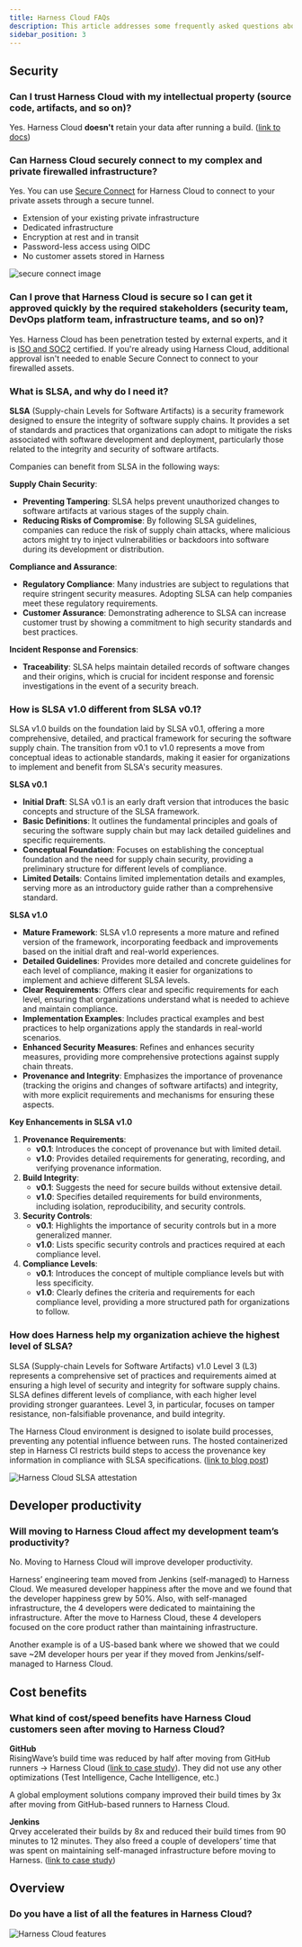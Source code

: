 ```yaml
---
title: Harness Cloud FAQs
description: This article addresses some frequently asked questions about Harness Cloud/Harness' hosted infrastructure.
sidebar_position: 3
---
```


## **Security**

### Can I trust Harness Cloud with my intellectual property (source code, artifacts, and so on)? 

Yes. Harness Cloud **doesn't** retain your data after running a build. ([link to docs](https://developer.harness.io/docs/continuous-integration/secure-ci/secure-connect/))

### Can Harness Cloud securely connect to my complex and private firewalled infrastructure? 

Yes. You can use [Secure Connect](https://developer.harness.io/docs/continuous-integration/secure-ci/secure-connect/) for Harness Cloud to connect to your private assets through a secure tunnel.

* Extension of your existing private infrastructure  
* Dedicated infrastructure  
* Encryption at rest and in transit  
* Password-less access using OIDC  
* No customer assets stored in Harness

<!--   <DocImage path={require('static/harness-cloud-faqs-1-secure-connect.png')} width="60%" height="60%" title="Click to view full size image" />
-->
![secure connect image](static/harness-cloud-faqs-1-secure-connect.png)

### Can I prove that Harness Cloud is secure so I can get it approved quickly by the required stakeholders (security team, DevOps platform team, infrastructure teams, and so on)? 

Yes. Harness Cloud has been penetration tested by external experts, and it is [ISO and SOC2](https://trust.harness.io/) certified. If you're already using Harness Cloud, additional approval isn't needed to enable Secure Connect to connect to your firewalled assets.

### What is SLSA, and why do I need it?

**SLSA** (Supply-chain Levels for Software Artifacts) is a security framework designed to ensure the integrity of software supply chains. It provides a set of standards and practices that organizations can adopt to mitigate the risks associated with software development and deployment, particularly those related to the integrity and security of software artifacts.

Companies can benefit from SLSA in the following ways:

**Supply Chain Security**:

* **Preventing Tampering**: SLSA helps prevent unauthorized changes to software artifacts at various stages of the supply chain.  
* **Reducing Risks of Compromise**: By following SLSA guidelines, companies can reduce the risk of supply chain attacks, where malicious actors might try to inject vulnerabilities or backdoors into software during its development or distribution.

**Compliance and Assurance**:

* **Regulatory Compliance**: Many industries are subject to regulations that require stringent security measures. Adopting SLSA can help companies meet these regulatory requirements.  
* **Customer Assurance**: Demonstrating adherence to SLSA can increase customer trust by showing a commitment to high security standards and best practices.

**Incident Response and Forensics**:

* **Traceability**: SLSA helps maintain detailed records of software changes and their origins, which is crucial for incident response and forensic investigations in the event of a security breach.

### How is SLSA v1.0 different from SLSA v0.1?

SLSA v1.0 builds on the foundation laid by SLSA v0.1, offering a more comprehensive, detailed, and practical framework for securing the software supply chain. The transition from v0.1 to v1.0 represents a move from conceptual ideas to actionable standards, making it easier for organizations to implement and benefit from SLSA's security measures.

**SLSA v0.1**

* **Initial Draft**: SLSA v0.1 is an early draft version that introduces the basic concepts and structure of the SLSA framework.  
* **Basic Definitions**: It outlines the fundamental principles and goals of securing the software supply chain but may lack detailed guidelines and specific requirements.  
* **Conceptual Foundation**: Focuses on establishing the conceptual foundation and the need for supply chain security, providing a preliminary structure for different levels of compliance.  
* **Limited Details**: Contains limited implementation details and examples, serving more as an introductory guide rather than a comprehensive standard.

**SLSA v1.0**

* **Mature Framework**: SLSA v1.0 represents a more mature and refined version of the framework, incorporating feedback and improvements based on the initial draft and real-world experiences.  
* **Detailed Guidelines**: Provides more detailed and concrete guidelines for each level of compliance, making it easier for organizations to implement and achieve different SLSA levels.  
* **Clear Requirements**: Offers clear and specific requirements for each level, ensuring that organizations understand what is needed to achieve and maintain compliance.  
* **Implementation Examples**: Includes practical examples and best practices to help organizations apply the standards in real-world scenarios.  
* **Enhanced Security Measures**: Refines and enhances security measures, providing more comprehensive protections against supply chain threats.  
* **Provenance and Integrity**: Emphasizes the importance of provenance (tracking the origins and changes of software artifacts) and integrity, with more explicit requirements and mechanisms for ensuring these aspects.

**Key Enhancements in SLSA v1.0**

1. **Provenance Requirements**:  
   * **v0.1**: Introduces the concept of provenance but with limited detail.  
   * **v1.0**: Provides detailed requirements for generating, recording, and verifying provenance information.  
2. **Build Integrity**:  
   * **v0.1**: Suggests the need for secure builds without extensive detail.  
   * **v1.0**: Specifies detailed requirements for build environments, including isolation, reproducibility, and security controls.  
3. **Security Controls**:  
   * **v0.1**: Highlights the importance of security controls but in a more generalized manner.  
   * **v1.0**: Lists specific security controls and practices required at each compliance level.  
4. **Compliance Levels**:  
   * **v0.1**: Introduces the concept of multiple compliance levels but with less specificity.  
   * **v1.0**: Clearly defines the criteria and requirements for each compliance level, providing a more structured path for organizations to follow.

### How does Harness help my organization achieve the highest level of SLSA?

SLSA (Supply-chain Levels for Software Artifacts) v1.0 Level 3 (L3) represents a comprehensive set of practices and requirements aimed at ensuring a high level of security and integrity for software supply chains. SLSA defines different levels of compliance, with each higher level providing stronger guarantees. Level 3, in particular, focuses on tamper resistance, non-falsifiable provenance, and build integrity.

The Harness Cloud environment is designed to isolate build processes, preventing any potential influence between runs. The hosted containerized step in Harness CI restricts build steps to access the provenance key information in compliance with SLSA specifications. ([link to blog post](https://www.harness.io/blog/an-in-depth-look-at-achieving-slsa-level-3-compliance-with-harness))  

![Harness Cloud SLSA attestation](static/harness-cloud-faqs-2-slsa.png)

## **Developer productivity**

### Will moving to Harness Cloud affect my development team’s productivity?

No. Moving to Harness Cloud will improve developer productivity.

Harness’ engineering team moved from Jenkins (self-managed) to Harness Cloud. We measured developer happiness after the move and we found that the developer happiness grew by 50%. Also, with self-managed infrastructure, the 4 developers were dedicated to maintaining the infrastructure. After the move to Harness Cloud, these 4 developers focused on the core product rather than maintaining infrastructure.

Another example is of a US-based bank where we showed that we could save \~2M developer hours per year if they moved from Jenkins/self-managed to Harness Cloud.

## **Cost benefits**

### What kind of cost/speed benefits have Harness Cloud customers seen after moving to Harness Cloud?

**GitHub**  
RisingWave’s build time was reduced by half after moving from GitHub runners \-\> Harness Cloud ([link to case study](https://www.harness.io/case-studies/risingwave-slashes-build-times-by-50-switching-from-github-actions-to-harness-ci)). They did not use any other optimizations (Test Intelligence, Cache Intelligence, etc.)

A global employment solutions company improved their build times by 3x after moving from GitHub-based runners to Harness Cloud.

**Jenkins**  
Qrvey accelerated their builds by 8x and reduced their build times from 90 minutes to 12 minutes. They also freed a couple of developers’ time that was spent on maintaining self-managed infrastructure before moving to Harness. ([link to case study](https://www.harness.io/case-studies/qrvey-saves-hours-on-build-time-leading-to-happy-engineers))

## **Overview**

### Do you have a list of all the features in Harness Cloud?

![Harness Cloud features](static/harness-cloud-faqs-3-features.png)

